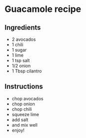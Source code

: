 # Guacamole recipe


## Ingredients

- 2 avocados
- 1 chili
- 1 sugar
- 1 lime
- 1 tsp salt
- 1/2 onion
- 1 Tbsp cilantro


## Instructions

- chop avocados
- chop onion
- chop chili
- squeeze lime
- add salt
- and mix well
- enjoy!
